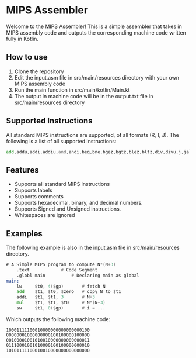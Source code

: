 # MIPS Assembler
Welcome to the MIPS Assembler! This is a simple assembler that takes in MIPS assembly code and outputs the corresponding machine code written fully in Kotlin.

## How to use
1. Clone the repository
2. Edit the input.asm file in src/main/resources directory with your own MIPS assembly code
3. Run the main function in src/main/kotlin/Main.kt
4. The output in machine code will be in the output.txt file in src/main/resources directory

## Supported Instructions
All standard MIPS instructions are supported, of all formats (R, I, J). The following is a list of all supported instructions:
```asm
add,addu,addi,addiu,and,andi,beq,bne,bgez,bgtz,blez,bltz,div,divu,j,jal,jr,jalr,lb,lbu,lh,lhu,lui,lw,mul,mult,multu,mfhi,mflo,mthi,mtlo,nor,or,ori,slt,slti,sltiu,sltu,sll,srl,sb,sc,sh,sw,sub,subu,xor,xori
```

## Features
- Supports all standard MIPS instructions
- Supports labels
- Supports comments
- Supports hexadecimal, binary, and decimal numbers.
- Supports Signed and Unsigned instructions.
- Whitespaces are ignored

## Examples
The following example is also in the input.asm file in src/main/resources directory.
```asm
# A Simple MIPS program to compute N*(N+3)
	.text 		     # Code Segment
	.globl main          # Declaring main as global
main:
    lw     $t0, 4($gp)       # fetch N
    add    $t1, $t0, $zero   # copy N to $t1
    addi   $t1, $t1, 3       # N+3
    mul    $t1, $t1, $t0     # N*(N+3)
    sw     $t1, 0($gp)       # i = ...
```

Which outputs the following machine code:
```
10001111100010000000000000000100
00000001000000000100100000100000
00100001001010010000000000000011
01110001001010000100100000000010
10101111100010010000000000000000
```